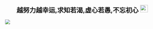<h2 align="center"> 越努力越幸运,求知若渴,虚心若愚,不忘初心  <img src="https://github.com/souvikguria98/souvikguria98/blob/master/Hi.gif" width="25"></h2>


<p >
<!--   <img align="right"  src="https://github-readme-stats.vercel.app/api/top-langs/?username=llyzmp&show_icons=true" /> -->
  <img  src="https://github-readme-stats.vercel.app/api/?username=llyzmp&show_icons=true" />
<!--   <img align="left"  src="https://github-readme-stats.vercel.app/api/wakatime?username=llyzmp&show_icons=true" /> -->
</p>

